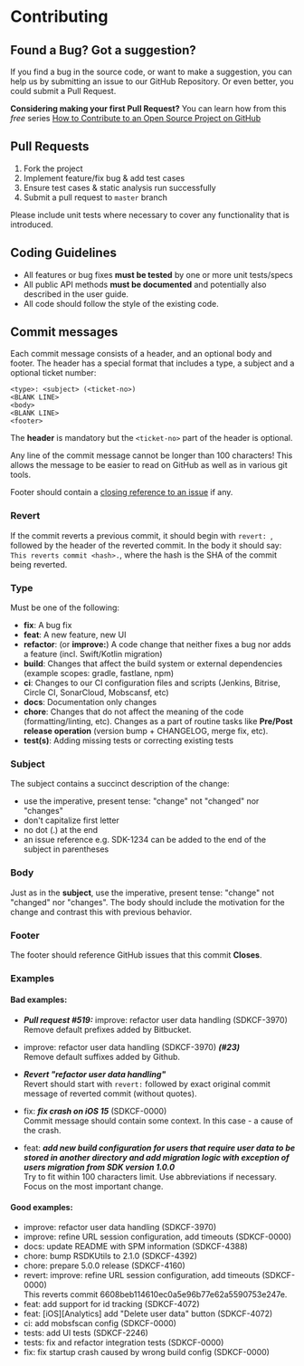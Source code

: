 # Contributing

## Found a Bug? Got a suggestion?

If you find a bug in the source code, or want to make a suggestion, you can help us by submitting an issue to our GitHub Repository. Or even better, you could submit a Pull Request.

**Considering making your first Pull Request?** You can learn how from this *free* series [How to Contribute to an Open Source Project on GitHub](https://egghead.io/series/how-to-contribute-to-an-open-source-project-on-github)

## Pull Requests

1. Fork the project
2. Implement feature/fix bug & add test cases
3. Ensure test cases & static analysis run successfully
4. Submit a pull request to `master` branch

Please include unit tests where necessary to cover any functionality that is introduced.

## Coding Guidelines

* All features or bug fixes **must be tested** by one or more unit tests/specs
* All public API methods **must be documented** and potentially also described in the user guide.
* All code should follow the style of the existing code.

## Commit messages

Each commit message consists of a header, and an optional body and footer. The header has a special format that includes a type, a subject and a optional ticket number:

```
<type>: <subject> (<ticket-no>)
<BLANK LINE>
<body>
<BLANK LINE>
<footer>
```

The **header** is mandatory but the `<ticket-no>` part of the header is optional.

Any line of the commit message cannot be longer than 100 characters! This allows the message to be easier
to read on GitHub as well as in various git tools.

Footer should contain a [closing reference to an issue](https://help.github.com/articles/closing-issues-via-commit-messages/) if any.

### Revert

If the commit reverts a previous commit, it should begin with `revert: `, followed by the header of the reverted commit. In the body it should say: `This reverts commit <hash>.`, where the hash is the SHA of the commit being reverted.

### Type

Must be one of the following:

* **fix**: A bug fix
* **feat**: A new feature, new UI
* **refactor**: (or **improve:**) A code change that neither fixes a bug nor adds a feature (incl. Swift/Kotlin migration)
* **build**: Changes that affect the build system or external dependencies (example scopes: gradle, fastlane, npm)
* **ci**: Changes to our CI configuration files and scripts (Jenkins, Bitrise, Circle CI, SonarCloud, Mobscansf, etc)
* **docs**: Documentation only changes
* **chore**: Changes that do not affect the meaning of the code (formatting/linting, etc). Changes as a part of routine tasks like **Pre/Post release operation** (version bump + CHANGELOG, merge fix, etc).
* **test(s)**: Adding missing tests or correcting existing tests


### Subject

The subject contains a succinct description of the change:

* use the imperative, present tense: "change" not "changed" nor "changes"
* don't capitalize first letter
* no dot (.) at the end
* an issue reference e.g. SDK-1234 can be added to the end of the subject in parentheses


### Body

Just as in the **subject**, use the imperative, present tense: "change" not "changed" nor "changes".
The body should include the motivation for the change and contrast this with previous behavior.

### Footer
The footer should reference GitHub issues that this commit **Closes**.

### Examples
#### Bad examples:
* _**Pull request #519:**_ improve: refactor user data handling (SDKCF-3970)
<br>Remove default prefixes added by Bitbucket.
 
* improve: refactor user data handling (SDKCF-3970) _**(#23)**_
<br>Remove default suffixes added by Github.
 
* _**Revert "refactor user data handling"**_
<br>Revert should start with `revert:` followed by exact original commit message of reverted commit (without quotes).
 
* fix: _**fix crash on iOS 15**_ (SDKCF-0000)
<br>Commit message should contain some context. In this case - a cause of the crash.
 
* feat: _**add new build configuration for users that require user data to be stored in another directory and add migration logic with exception of users migration from SDK version 1.0.0**_
<br>Try to fit within 100 characters limit. Use abbreviations if necessary. Focus on the most important change.

#### Good examples:
* improve: refactor user data handling (SDKCF-3970)
* improve: refine URL session configuration, add timeouts (SDKCF-0000)
* docs: update README with SPM information (SDKCF-4388)
* chore: bump RSDKUtils to 2.1.0 (SDKCF-4392)
* chore: prepare 5.0.0 release (SDKCF-4160)
* revert: improve: refine URL session configuration, add timeouts (SDKCF-0000)
<br>This reverts commit 6608beb114610ec0a5e96b77e62a5590753e247e.
* feat: add support for id tracking (SDKCF-4072)
* feat: [iOS][Analytics] add "Delete user data" button (SDKCF-4072)
* ci: add mobsfscan config (SDKCF-0000)
* tests: add UI tests (SDKCF-2246)
* tests: fix and refactor integration tests (SDKCF-0000)
* fix: fix startup crash caused by wrong build config (SDKCF-0000)
